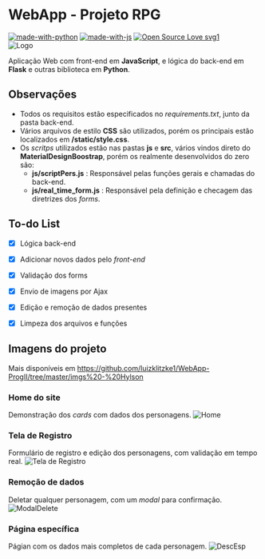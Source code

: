 # WebApp - Projeto RPG

[![made-with-python](https://img.shields.io/badge/Made%20with-Python-1f425f.svg)](https://www.python.org/)
[![made-with-js](https://img.shields.io/badge/Made%20with-JavaScript-1f425f.svg)](https://www.javascript.com/)
[![Open Source Love svg1](https://badges.frapsoft.com/os/v1/open-source.svg?v=103)](https://github.com/ellerbrock/open-source-badges/) 
<br>
![Logo](https://i.ibb.co/YXHNnTH/gp2.gif)

 
Aplicação Web com front-end em **JavaScript**,  e lógica do back-end em **Flask** e outras biblioteca em **Python**.

## Observações
- Todos os requisitos estão especificados no *requirements.txt*, junto da pasta back-end.
- Vários arquivos de estilo **CSS** são utilizados, porém os principais estão localizados em **/static/style.css**.
- Os *scritps* utilizados estão nas pastas **js** e **src**, vários vindos direto do **MaterialDesignBoostrap**, porém os realmente desenvolvidos do zero são:
  - **js/scriptPers.js** : Responsável pelas funções gerais e chamadas do back-end.
  - **js/real_time_form.js** : Responsável pela definição e checagem das diretrizes dos *forms*.
  

## To-do List
- [x] Lógica back-end
- [x] Adicionar novos dados pelo *front-end*
- [x] Validação dos forms
- [x] Envio de imagens por Ajax
- [x] Edição e remoção de dados presentes
- [x] Limpeza dos arquivos e funções


## Imagens do projeto
Mais disponíveis em https://github.com/luizklitzke1/WebApp-ProgII/tree/master/imgs%20-%20Hylson

### Home do site
Demonstração dos *cards* com dados dos personagens.
![Home](https://i.ibb.co/0sjH5rW/home1.png)

### Tela de Registro
Formulário de registro e edição dos personagens, com validação em tempo real.
![Tela de Registro](https://i.ibb.co/YLj25nq/validacao-registro.png)

### Remoção de dados
Deletar qualquer personagem, com um *modal* para confirmação.
![ModalDelete](https://i.ibb.co/vDrFfKC/modal-delete.png)

### Página específica
Págian com os dados mais completos de cada personagem.
![DescEsp](https://i.ibb.co/ssMwmz0/pers-detalhado.png)
